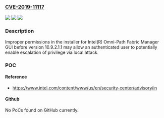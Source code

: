 ### [CVE-2019-11117](https://cve.mitre.org/cgi-bin/cvename.cgi?name=CVE-2019-11117)
![](https://img.shields.io/static/v1?label=Product&message=Intel(R)%20Omni-Path%20Fabric%20Manager%20GUI&color=blue)
![](https://img.shields.io/static/v1?label=Version&message=Version%20before%2010.9.2.1.1%20&color=brightgreen)
![](https://img.shields.io/static/v1?label=Vulnerability&message=Escalation%20of%20Privilege&color=brightgreen)

### Description

Improper permissions in the installer for Intel(R) Omni-Path Fabric Manager GUI before version 10.9.2.1.1 may allow an authenticated user to potentially enable escalation of privilege via local attack.

### POC

#### Reference
- https://www.intel.com/content/www/us/en/security-center/advisory/in

#### Github
No PoCs found on GitHub currently.

